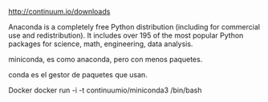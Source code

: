 http://continuum.io/downloads

Anaconda is a completely free Python distribution (including for commercial use and redistribution). It includes over 195 of the most popular Python packages for science, math, engineering, data analysis.

miniconda, es como anaconda, pero con menos paquetes.

conda es el gestor de paquetes que usan.


Docker
docker run -i -t continuumio/miniconda3 /bin/bash
